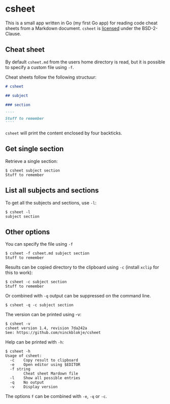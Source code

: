 # csheet

This is a small app written in Go (my first Go app) for reading code cheat sheets from a Markdown document. `csheet` is [licensed](LICENSE) under the BSD-2-Clause.

## Cheat sheet

By default `csheet.md` from the users home directory is read, but it is possible to specify a custom file using `-f`.

Cheat sheets follow the following structuur:

`````markdown
# csheet

## subject

### section

````
Stuff to remember
````

`````

`csheet` will print the content enclosed by four backticks.

## Get single section

Retrieve a single section:

````
$ csheet subject section
Stuff to remember
````

## List all subjects and sections

To get all the subjects and sections, use `-l`:

````
$ csheet -l
subject section
````

## Other options

You can specify the file using `-f`

````
$ csheet -f csheet.md subject section
Stuff to remember
````

Results can be copied directory to the clipboard using `-c` (install `xclip` for this to work):

````
$ csheet -c subject section
Stuff to remember
````

Or combined with `-q` output can be suppressed on the command line.

````
$ csheet -q -c subject section
````

The version can be printed using -v:

````
$ csheet -v
csheet version 1.4, revision 7da242a
See: https://github.com/ninckblokje/csheet
````

Help can be printed with `-h`:

````
$ csheet -h
Usage of csheet:
  -c    Copy result to clipboard
  -e    Open editor using $EDITOR
  -f string
        Cheat sheet Mardown file
  -l    Show all possible entries
  -q    No output
  -v    Display version
````

The options `f` can be combined with `-e`, `-q` or `-c`.
